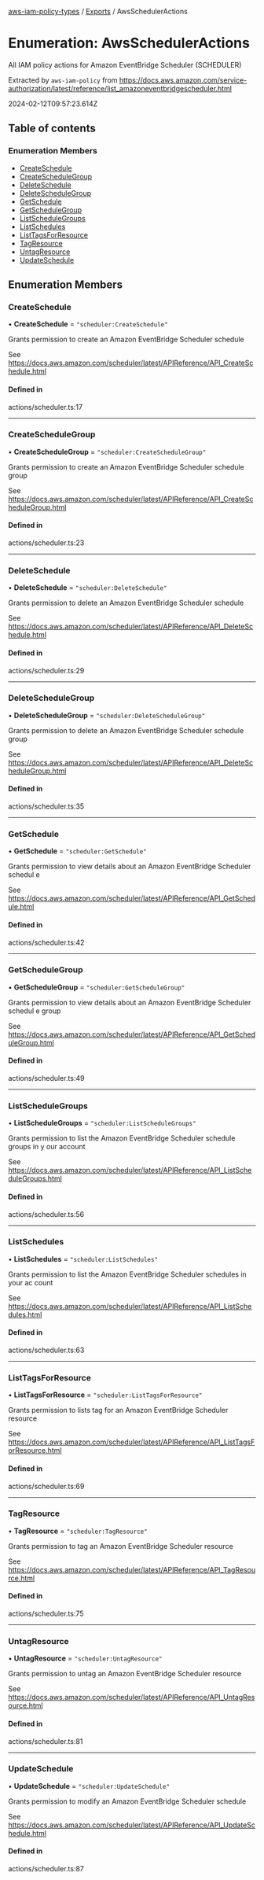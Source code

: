 [aws-iam-policy-types](../README.md) / [Exports](../modules.md) / AwsSchedulerActions

# Enumeration: AwsSchedulerActions

All IAM policy actions for Amazon EventBridge Scheduler (SCHEDULER)

Extracted by `aws-iam-policy` from
https://docs.aws.amazon.com/service-authorization/latest/reference/list_amazoneventbridgescheduler.html

2024-02-12T09:57:23.614Z

## Table of contents

### Enumeration Members

- [CreateSchedule](AwsSchedulerActions.md#createschedule)
- [CreateScheduleGroup](AwsSchedulerActions.md#createschedulegroup)
- [DeleteSchedule](AwsSchedulerActions.md#deleteschedule)
- [DeleteScheduleGroup](AwsSchedulerActions.md#deleteschedulegroup)
- [GetSchedule](AwsSchedulerActions.md#getschedule)
- [GetScheduleGroup](AwsSchedulerActions.md#getschedulegroup)
- [ListScheduleGroups](AwsSchedulerActions.md#listschedulegroups)
- [ListSchedules](AwsSchedulerActions.md#listschedules)
- [ListTagsForResource](AwsSchedulerActions.md#listtagsforresource)
- [TagResource](AwsSchedulerActions.md#tagresource)
- [UntagResource](AwsSchedulerActions.md#untagresource)
- [UpdateSchedule](AwsSchedulerActions.md#updateschedule)

## Enumeration Members

### CreateSchedule

• **CreateSchedule** = ``"scheduler:CreateSchedule"``

Grants permission to create an Amazon EventBridge Scheduler schedule

See https://docs.aws.amazon.com/scheduler/latest/APIReference/API_CreateSchedule.html

#### Defined in

actions/scheduler.ts:17

___

### CreateScheduleGroup

• **CreateScheduleGroup** = ``"scheduler:CreateScheduleGroup"``

Grants permission to create an Amazon EventBridge Scheduler schedule group

See https://docs.aws.amazon.com/scheduler/latest/APIReference/API_CreateScheduleGroup.html

#### Defined in

actions/scheduler.ts:23

___

### DeleteSchedule

• **DeleteSchedule** = ``"scheduler:DeleteSchedule"``

Grants permission to delete an Amazon EventBridge Scheduler schedule

See https://docs.aws.amazon.com/scheduler/latest/APIReference/API_DeleteSchedule.html

#### Defined in

actions/scheduler.ts:29

___

### DeleteScheduleGroup

• **DeleteScheduleGroup** = ``"scheduler:DeleteScheduleGroup"``

Grants permission to delete an Amazon EventBridge Scheduler schedule group

See https://docs.aws.amazon.com/scheduler/latest/APIReference/API_DeleteScheduleGroup.html

#### Defined in

actions/scheduler.ts:35

___

### GetSchedule

• **GetSchedule** = ``"scheduler:GetSchedule"``

Grants permission to view details about an Amazon EventBridge Scheduler schedul
e

See https://docs.aws.amazon.com/scheduler/latest/APIReference/API_GetSchedule.html

#### Defined in

actions/scheduler.ts:42

___

### GetScheduleGroup

• **GetScheduleGroup** = ``"scheduler:GetScheduleGroup"``

Grants permission to view details about an Amazon EventBridge Scheduler schedul
e group

See https://docs.aws.amazon.com/scheduler/latest/APIReference/API_GetScheduleGroup.html

#### Defined in

actions/scheduler.ts:49

___

### ListScheduleGroups

• **ListScheduleGroups** = ``"scheduler:ListScheduleGroups"``

Grants permission to list the Amazon EventBridge Scheduler schedule groups in y
our account

See https://docs.aws.amazon.com/scheduler/latest/APIReference/API_ListScheduleGroups.html

#### Defined in

actions/scheduler.ts:56

___

### ListSchedules

• **ListSchedules** = ``"scheduler:ListSchedules"``

Grants permission to list the Amazon EventBridge Scheduler schedules in your ac
count

See https://docs.aws.amazon.com/scheduler/latest/APIReference/API_ListSchedules.html

#### Defined in

actions/scheduler.ts:63

___

### ListTagsForResource

• **ListTagsForResource** = ``"scheduler:ListTagsForResource"``

Grants permission to lists tag for an Amazon EventBridge Scheduler resource

See https://docs.aws.amazon.com/scheduler/latest/APIReference/API_ListTagsForResource.html

#### Defined in

actions/scheduler.ts:69

___

### TagResource

• **TagResource** = ``"scheduler:TagResource"``

Grants permission to tag an Amazon EventBridge Scheduler resource

See https://docs.aws.amazon.com/scheduler/latest/APIReference/API_TagResource.html

#### Defined in

actions/scheduler.ts:75

___

### UntagResource

• **UntagResource** = ``"scheduler:UntagResource"``

Grants permission to untag an Amazon EventBridge Scheduler resource

See https://docs.aws.amazon.com/scheduler/latest/APIReference/API_UntagResource.html

#### Defined in

actions/scheduler.ts:81

___

### UpdateSchedule

• **UpdateSchedule** = ``"scheduler:UpdateSchedule"``

Grants permission to modify an Amazon EventBridge Scheduler schedule

See https://docs.aws.amazon.com/scheduler/latest/APIReference/API_UpdateSchedule.html

#### Defined in

actions/scheduler.ts:87

